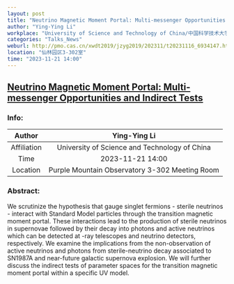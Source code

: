 ```yaml
---
layout: post
title: "Neutrino Magnetic Moment Portal: Multi-messenger Opportunities and Indirect Tests"
author: "Ying-Ying Li"
workplace: "University of Science and Technology of China/中国科学技术大学"
categories: "Talks_News"
weburl: http://pmo.cas.cn/xwdt2019/jzyg2019/202311/t20231116_6934147.html
location: "仙林园区3-302室"
time: "2023-11-21 14:00"
---
```


## [Neutrino Magnetic Moment Portal: Multi-messenger Opportunities and Indirect Tests](http://pmo.cas.cn/xwdt2019/jzyg2019/202311/t20231116_6934147.html)

### Info:

|Author | Ying-Ying Li |
|:--:|:--:|
|Affiliation|University of Science and Technology of China|
|Time   |2023-11-21 14:00 |
|Location| Purple Mountain Observatory 3-302 Meeting Room |


### Abstract:

We scrutinize the hypothesis that gauge singlet fermions - sterile neutrinos - interact with Standard Model particles through the transition magnetic moment portal. These interactions lead to the production of sterile neutrinos in supernovae followed by their decay into photons and active neutrinos which can be detected at -ray telescopes and neutrino detectors, respectively. We examine the implications from the non-observation of active neutrinos and photons from sterile-neutrino decay associated to SN1987A and near-future galactic supernova explosion. We will further discuss the indirect tests of parameter spaces for the transition magnetic moment portal within a specific UV model.


